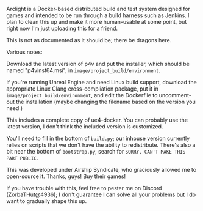 Arclight is a Docker-based distributed build and test system designed for games and intended to be run through a build harness such as Jenkins. I plan to clean this up and make it more human-usable at some point, but right now I'm just uploading this for a friend.

This is not as documented as it should be; there be dragons here.

Various notes:

Download the latest version of p4v and put the installer, which should be named "p4vinst64.msi", in `image/project_build/environment`.

If you're running Unreal Engine and need Linux build support, download the appropriate Linux Clang cross-compliation package, put it in `image/project_build/environment`, and edit the Dockerfile to uncomment-out the installation (maybe changing the filename based on the version you need.)

This includes a complete copy of ue4-docker. You can probably use the latest version, I don't think the included version is customized.

You'll need to fill in the bottom of `build.py`; our inhouse version currently relies on scripts that we don't have the ability to redistribute. There's also a bit near the bottom of `bootstrap.py`, search for `SORRY, CAN'T MAKE THIS PART PUBLIC`.

This was developed under Airship Syndicate, who graciously allowed me to open-source it. Thanks, guys! Buy their games!

If you have trouble with this, feel free to pester me on Discord (ZorbaTHut@4936); I don't guarantee I can solve all your problems but I do want to gradually shape this up.